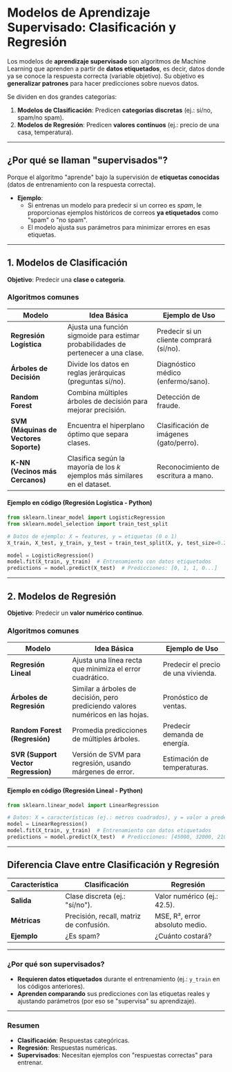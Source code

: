 # **Modelos de Aprendizaje Supervisado: Clasificación y Regresión**  

Los modelos de **aprendizaje supervisado** son algoritmos de Machine Learning que aprenden a partir de **datos etiquetados**, es decir, datos donde ya se conoce la respuesta correcta (variable objetivo). Su objetivo es **generalizar patrones** para hacer predicciones sobre nuevos datos.  

Se dividen en dos grandes categorías:  
1. **Modelos de Clasificación**: Predicen **categorías discretas** (ej.: sí/no, spam/no spam).  
2. **Modelos de Regresión**: Predicen **valores continuos** (ej.: precio de una casa, temperatura).  

---

## **¿Por qué se llaman "supervisados"?**  
Porque el algoritmo "aprende" bajo la supervisión de **etiquetas conocidas** (datos de entrenamiento con la respuesta correcta).  
- **Ejemplo**:  
  - Si entrenas un modelo para predecir si un correo es *spam*, le proporcionas ejemplos históricos de correos **ya etiquetados** como "spam" o "no spam".  
  - El modelo ajusta sus parámetros para minimizar errores en esas etiquetas.  

---

## **1. Modelos de Clasificación**  
**Objetivo**: Predecir una **clase o categoría**.  

### **Algoritmos comunes**  
| Modelo               | Idea Básica                                                                 | Ejemplo de Uso                     |  
|----------------------|-----------------------------------------------------------------------------|------------------------------------|  
| **Regresión Logística** | Ajusta una función sigmoide para estimar probabilidades de pertenecer a una clase. | Predecir si un cliente comprará (sí/no). |  
| **Árboles de Decisión** | Divide los datos en reglas jerárquicas (preguntas sí/no).                   | Diagnóstico médico (enfermo/sano). |  
| **Random Forest**     | Combina múltiples árboles de decisión para mejorar precisión.               | Detección de fraude.               |  
| **SVM (Máquinas de Vectores Soporte)** | Encuentra el hiperplano óptimo que separa clases. | Clasificación de imágenes (gato/perro). |  
| **K-NN (Vecinos más Cercanos)** | Clasifica según la mayoría de los *k* ejemplos más similares en el dataset. | Reconocimiento de escritura a mano. |  

#### **Ejemplo en código (Regresión Logística - Python)**  
```python
from sklearn.linear_model import LogisticRegression
from sklearn.model_selection import train_test_split

# Datos de ejemplo: X = features, y = etiquetas (0 o 1)
X_train, X_test, y_train, y_test = train_test_split(X, y, test_size=0.2)

model = LogisticRegression()
model.fit(X_train, y_train)  # Entrenamiento con datos etiquetados
predictions = model.predict(X_test)  # Predicciones: [0, 1, 1, 0...]
```

---

## **2. Modelos de Regresión**  
**Objetivo**: Predecir un **valor numérico continuo**.  

### **Algoritmos comunes**  
| Modelo               | Idea Básica                                                                 | Ejemplo de Uso                     |  
|----------------------|-----------------------------------------------------------------------------|------------------------------------|  
| **Regresión Lineal** | Ajusta una línea recta que minimiza el error cuadrático.                   | Predecir el precio de una vivienda. |  
| **Árboles de Regresión** | Similar a árboles de decisión, pero prediciendo valores numéricos en las hojas. | Pronóstico de ventas.              |  
| **Random Forest (Regresión)** | Promedia predicciones de múltiples árboles.                              | Predecir demanda de energía.       |  
| **SVR (Support Vector Regression)** | Versión de SVM para regresión, usando márgenes de error.               | Estimación de temperaturas.        |  

#### **Ejemplo en código (Regresión Lineal - Python)**  
```python
from sklearn.linear_model import LinearRegression

# Datos: X = características (ej.: metros cuadrados), y = valor a predecir (ej.: precio)
model = LinearRegression()
model.fit(X_train, y_train)  # Entrenamiento con datos etiquetados
predictions = model.predict(X_test)  # Predicciones: [45000, 32000, 21000...]
```

---

## **Diferencia Clave entre Clasificación y Regresión**  
| Característica      | Clasificación                          | Regresión                          |  
|---------------------|----------------------------------------|------------------------------------|  
| **Salida**          | Clase discreta (ej.: "sí/no").         | Valor numérico (ej.: 42.5).        |  
| **Métricas**        | Precisión, recall, matriz de confusión. | MSE, R², error absoluto medio.     |  
| **Ejemplo**         | ¿Es spam?                              | ¿Cuánto costará?                   |  

---

### **¿Por qué son supervisados?**  
- **Requieren datos etiquetados** durante el entrenamiento (ej.: `y_train` en los códigos anteriores).  
- **Aprenden comparando** sus predicciones con las etiquetas reales y ajustando parámetros (por eso se "supervisa" su aprendizaje).  

---

### **Resumen**  
- **Clasificación**: Respuestas categóricas.  
- **Regresión**: Respuestas numéricas.  
- **Supervisados**: Necesitan ejemplos con "respuestas correctas" para entrenar.  
